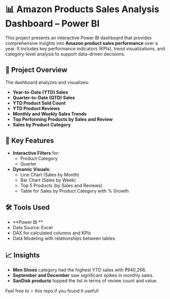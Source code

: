 # 📊 Amazon Products Sales Analysis Dashboard – Power BI

This project presents an interactive Power BI dashboard that provides comprehensive insights into **Amazon product sales performance** over a year.
It includes key performance indicators (KPIs), trend visualizations, and category-level analysis to support data-driven decisions.

## 📁 Project Overview

The dashboard analyzes and visualizes:
- **Year-to-Date (YTD) Sales**
- **Quarter-to-Date (QTD) Sales**
- **YTD Product Sold Count**
- **YTD Product Reviews**
- **Monthly and Weekly Sales Trends**
- **Top Performing Products by Sales and Review**
- **Sales by Product Category**

## 📌 Key Features

- **Interactive Filters** for:
  - Product Category
  - Quarter
- **Dynamic Visuals**:
  - Line Chart (Sales by Month)
  - Bar Chart (Sales by Week)
  - Top 5 Products (by Sales and Reviews)
  - Table for Sales by Product Category with % Growth

## 🛠️ Tools Used

- **Power BI **
- Data Source:  Excel
- DAX for calculated columns and KPIs
- Data Modeling with relationships between tables

## 📈 Insights

- **Men Shoes** category had the highest YTD sales with ₹940,266.
- **September and December** saw significant spikes in monthly sales.
- **SanDisk products** topped the list in terms of review count and value.



Feel free to ⭐ this repo if you found it useful!

